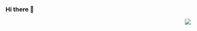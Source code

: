### Hi there 👋
<img align="right" src="https://github-readme-stats.vercel.app/api/?username=FelixEhuan&show_icons=true&hide_border=true" />

<!--
**FelixEhuan/FelixEhuan** is a ✨ _special_ ✨ repository because its `README.md` (this file) appears on your GitHub profile.

Here are some ideas to get you started:

- 🔭 I’m currently working on ...
- 🌱 I’m currently learning ...
- 👯 I’m looking to collaborate on ...
- 🤔 I’m looking for help with ...
- 💬 Ask me about ...
- 📫 How to reach me: ...
- 😄 Pronouns: ...
- ⚡ Fun fact: ...
-->
